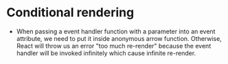 # Conditional rendering

- When passing a event handler function with a parameter into an event attribute, we need to put it inside anonymous arrow function. Otherwise, React will throw us an error "too much re-render" because the event handler will be invoked infinitely which cause infinite re-render.
